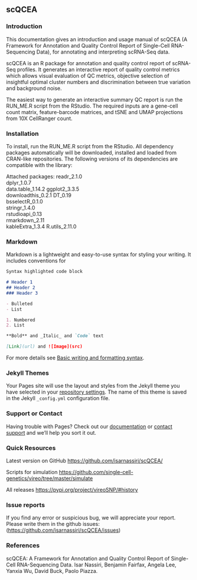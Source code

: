 ## scQCEA

### Introduction 

This documentation gives an introduction and usage manual of scQCEA (A Framework for Annotation and Quality Control Report of Single-Cell RNA-Sequencing Data), for annotating and interpreting scRNA-Seq data.

scQCEA is an R package for annotation and quality control report of scRNA-Seq profiles. It generates an interactive report of quality control metrics which allows visual evaluation of QC metrics, objective selection of insightful optimal cluster numbers and discrimination between true variation and background noise.

The easiest way to generate an interactive summary QC report is run the RUN_ME.R script from the RStudio. The required inputs are a gene-cell count matrix, feature-barcode matrices, and tSNE and UMAP projections from 10X CellRanger count.

### Installation

To install, run the RUN_ME.R script from the RStudio. All dependency packages automatically will be downloaded, installed and loaded from CRAN-like repositories. The following versions of its dependencies are compatible with the library:

Attached packages:
readr_2.1.0       
dplyr_1.0.7        
data.table_1.14.2 
ggplot2_3.3.5      
downloadthis_0.2.1
DT_0.19            
bsselectR_0.1.0    
stringr_1.4.0     
rstudioapi_0.13    
rmarkdown_2.11  
kableExtra_1.3.4
R.utils_2.11.0 

### Markdown

Markdown is a lightweight and easy-to-use syntax for styling your writing. It includes conventions for

```markdown
Syntax highlighted code block

# Header 1
## Header 2
### Header 3

- Bulleted
- List

1. Numbered
2. List

**Bold** and _Italic_ and `Code` text

[Link](url) and ![Image](src)
```

For more details see [Basic writing and formatting syntax](https://docs.github.com/en/github/writing-on-github/getting-started-with-writing-and-formatting-on-github/basic-writing-and-formatting-syntax).

### Jekyll Themes

Your Pages site will use the layout and styles from the Jekyll theme you have selected in your [repository settings](https://github.com/isarnassiri/scQCEA/settings/pages). The name of this theme is saved in the Jekyll `_config.yml` configuration file.

### Support or Contact

Having trouble with Pages? Check out our [documentation](https://docs.github.com/categories/github-pages-basics/) or [contact support](https://support.github.com/contact) and we’ll help you sort it out.

### Quick Resources
Latest version on GitHub https://github.com/isarnassiri/scQCEA/

Scripts for simulation https://github.com/single-cell-genetics/vireo/tree/master/simulate

All releases https://pypi.org/project/vireoSNP/#history

### Issue reports
If you find any error or suspicious bug, we will appreciate your report. Please write them in the github issues:(https://github.com/isarnassiri/scQCEA/issues)

### References
scQCEA: A Framework for Annotation and Quality Control Report of Single-Cell RNA-Sequencing Data. Isar Nassiri, Benjamin Fairfax, Angela Lee, Yanxia Wu, David Buck, Paolo Piazza.


